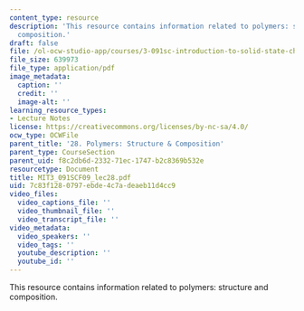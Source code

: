 ```yaml
---
content_type: resource
description: 'This resource contains information related to polymers: structure and
  composition.'
draft: false
file: /ol-ocw-studio-app/courses/3-091sc-introduction-to-solid-state-chemistry-fall-2010/7c83f1280797ebde4c7adeaeb11d4cc9_MIT3_091SCF09_lec28.pdf
file_size: 639973
file_type: application/pdf
image_metadata:
  caption: ''
  credit: ''
  image-alt: ''
learning_resource_types:
- Lecture Notes
license: https://creativecommons.org/licenses/by-nc-sa/4.0/
ocw_type: OCWFile
parent_title: '28. Polymers: Structure & Composition'
parent_type: CourseSection
parent_uid: f8c2db6d-2332-71ec-1747-b2c8369b532e
resourcetype: Document
title: MIT3_091SCF09_lec28.pdf
uid: 7c83f128-0797-ebde-4c7a-deaeb11d4cc9
video_files:
  video_captions_file: ''
  video_thumbnail_file: ''
  video_transcript_file: ''
video_metadata:
  video_speakers: ''
  video_tags: ''
  youtube_description: ''
  youtube_id: ''
---
```

This resource contains information related to polymers: structure and composition.